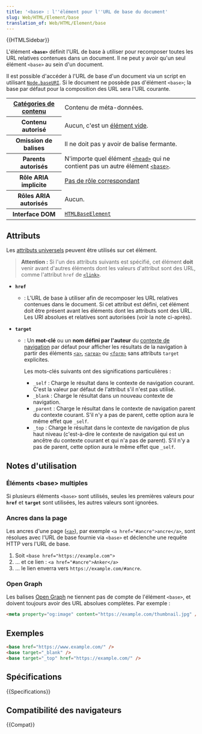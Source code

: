```yaml
---
title: '<base> : l''élément pour l''URL de base du document'
slug: Web/HTML/Element/base
translation_of: Web/HTML/Element/base
---
```


{{HTMLSidebar}}

L'élément **`<base>`** définit l'URL de base à utiliser pour recomposer toutes les URL relatives contenues dans un document. Il ne peut y avoir qu'un seul élément `<base>` au sein d'un document.

Il est possible d'accéder à l'URL de base d'un document via un script en utilisant [`Node.baseURI`](/fr/docs/Web/API/Node/baseURI). Si le document ne possède pas d'élément `<base>`; la base par défaut pour la composition des URL sera l'URL courante.

<table class="properties">
  <tbody>
    <tr>
      <th scope="row">
        <a href="/fr/docs/Web/Guide/HTML/Content_categories"
          >Catégories de contenu</a
        >
      </th>
      <td>Contenu de méta-données.</td>
    </tr>
    <tr>
      <th scope="row">Contenu autorisé</th>
      <td>
        Aucun, c'est un
        <a href="/fr/docs/Glossary/Empty_element">élément vide</a>.
      </td>
    </tr>
    <tr>
      <th scope="row">Omission de balises</th>
      <td>Il ne doit pas y avoir de balise fermante.</td>
    </tr>
    <tr>
      <th scope="row">Parents autorisés</th>
      <td>
        N'importe quel élément
        <a href="/fr/docs/Web/HTML/Element/head"><code>&#x3C;head></code></a>
        qui ne contient pas un autre élément
        <a href="/fr/docs/Web/HTML/Element/base"><code>&#x3C;base></code></a
        >.
      </td>
    </tr>
    <tr>
      <th scope="row">Rôle ARIA implicite</th>
      <td>
        <a href="https://www.w3.org/TR/html-aria/#dfn-no-corresponding-role"
          >Pas de rôle correspondant</a
        >
      </td>
    </tr>
    <tr>
      <th scope="row">Rôles ARIA autorisés</th>
      <td>Aucun.</td>
    </tr>
    <tr>
      <th scope="row">Interface DOM</th>
      <td>
        <a href="/fr/docs/Web/API/HTMLBaseElement"
          ><code>HTMLBaseElement</code></a
        >
      </td>
    </tr>
  </tbody>
</table>

## Attributs

Les [attributs universels](/fr/docs/Web/HTML/Global_attributes) peuvent être utilisés sur cet élément.

> **Attention :** Si l'un des attributs suivants est spécifié, cet élément **doit** venir avant d'autres éléments dont les valeurs d'attribut sont des URL, comme l'attribut `href` de [`<link>`](/fr/docs/Web/HTML/Element/link).

- **`href`**
  - : L'URL de base à utiliser afin de recomposer les URL relatives contenues dans le document. Si cet attribut est défini, cet élément doit être présent avant les éléments dont les attributs sont des URL.
    Les URI absolues et relatives sont autorisées (voir la note ci-après).
- **`target`**

  - : Un **mot-clé** ou un **nom défini par l'auteur** du [contexte de navigation](/fr/docs/Glossary/Browsing_context) par défaut pour afficher les résultats de la navigation à partir des éléments [`<a>`](/fr/docs/Web/HTML/Element/a), [`<area>`](/fr/docs/Web/HTML/Element/area) ou [`<form>`](/fr/docs/Web/HTML/Element/Form) sans attributs `target` explicites.

    Les mots-clés suivants ont des significations particulières :

    - `_self` : Charge le résultat dans le contexte de navigation courant. C'est la valeur par défaut de l'attribut s'il n'est pas utilisé.
    - `_blank` : Charge le résultat dans un nouveau contexte de navigation.
    - `_parent` : Charge le résultat dans le contexte de navigation parent du contexte courant. S'il n'y a pas de parent, cette option aura le même effet que `_self`.
    - `_top` : Charge le résultat dans le contexte de navigation de plus haut niveau (c'est-à-dire le contexte de navigation qui est un ancêtre du contexte courant et qui n'a pas de parent). S'il n'y a pas de parent, cette option aura le même effet que `_self`.

## Notes d'utilisation

### Éléments \<base> multiples

Si plusieurs éléments `<base>` sont utilisés, seules les premières valeurs pour **`href`** et **`target`** sont utilisées, les autres valeurs sont ignorées.

### Ancres dans la page

Les ancres d'une page ([`<a>`](/fr/docs/Web/HTML/Element/a)), par exemple `<a href="#ancre">ancre</a>`, sont résolues avec l'URL de base fournie via `<base>` et déclenche une requête HTTP vers l'URL de base.

1. Soit `<base href="https://example.com">`
2. … et ce lien : `<a href="#ancre">Anker</a>`
3. … le lien enverra vers `https://example.com/#ancre`.

### Open Graph

Les balises [Open Graph](https://ogp.me/) ne tiennent pas de compte de l'élément `<base>`, et doivent toujours avoir des URL absolues complètes. Par exemple :

```html
<meta property="og:image" content="https://example.com/thumbnail.jpg" />
```

## Exemples

```html
<base href="https://www.example.com/" />
<base target="_blank" />
<base target="_top" href="https://example.com/" />
```

## Spécifications

{{Specifications}}

## Compatibilité des navigateurs

{{Compat}}
